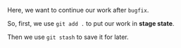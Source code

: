 Here, we want to continue our work after `bugfix`.

So, first, we use `git add .` to put our work in __stage state__.

Then we use `git stash` to save it for later.

